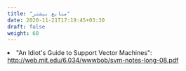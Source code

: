 ```yaml
---
title: "منابع بیشتر"
date: 2020-11-21T17:19:45+03:30
draft: false
weight: 60
---
```


<li style="direction:ltr">"An Idiot's Guide to Support Vector Machines": 
<a href="http://web.mit.edu/6.034/wwwbob/svm-notes-long-08.pdf">http://web.mit.edu/6.034/wwwbob/svm-notes-long-08.pdf</a></li>
